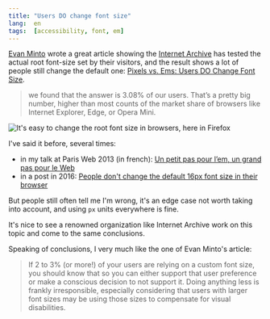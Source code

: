 ```yaml
---
title: "Users DO change font size"
lang:  en
tags:  [accessibility, font, em]
---
```


[Evan Minto](https://twitter.com/VamptVo) wrote a great article showing the [Internet Archive](https://twitter.com/internetarchive) has tested the actual root font-size set by their visitors, and the result shows a lot of people still change the default one: [Pixels vs. Ems: Users DO Change Font Size](https://medium.com/@vamptvo/pixels-vs-ems-users-do-change-font-size-5cfb20831773).

> we found that the answer is 3.08% of our users. That’s a pretty big number, higher than most counts of the market share of browsers like Internet Explorer, Edge, or Opera Mini.

![](firefox-preferences-root-font-size.jpg "It's easy to change the root font size in browsers, here in Firefox")

I've said it before, several times:

- in my talk at Paris Web 2013 (in french): [Un petit pas pour l’em, un grand pas pour le Web](/2013/10/ma-conference-a-paris-web-2013.html)
- in a post in 2016: [People don't change the default 16px font size in their browser](/2016/03/people-don-t-change-the-default-16px-font-size-in-their-browser.html)

But people still often tell me I'm wrong, it's an edge case not worth taking into account, and using `px` units everywhere is fine.

It's nice to see a renowned organization like Internet Archive work on this topic and come to the same conclusions.

Speaking of conclusions, I very much like the one of Evan Minto's article:

> If 2 to 3% (or more!) of your users are relying on a custom font size, you should know that so you can either support that user preference or make a conscious decision to not support it. Doing anything less is frankly irresponsible, especially considering that users with larger font sizes may be using those sizes to compensate for visual disabilities.
